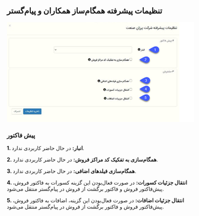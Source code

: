 ## تنظیمات پیشرفته همگام‌ساز همکاران و پیام‌گستر
 
 ![](hamkaran.jpg)
 
### پیش فاکتور

**1.    انبار:** در حال حاضر کاربردی ندارد.

**2.    همگام‌سازی به تفکیک کد مراکز فروش:** در حال حاضر کاربردی ندارد.

**3.    همگام‌سازی فیلدهای اضافی:** در حال حاضر کاربردی ندارد.

**4.    انتقال جزئیات کسورات:** در صورت فعال‌بودن این گزینه کسورات به فاکتور فروش، پیش‌فاکتور فروش و فاکتور برگشت از فروش در پیام‌گستر منتقل می‌شود.

**5.    انتقال جزئیات اضافات:** در صورت فعال‌بودن این گزینه، اضافات به فاکتور فروش، پیش‌فاکتور فروش و فاکتور برگشت از فروش در پیام‌گستر منتقل می‌شود.


